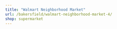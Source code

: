 ```yaml
---
title: "Walmart Neighborhood Market"
url: /bakersfield/walmart-neighborhood-market-4/
shop: supermarket
---
```

